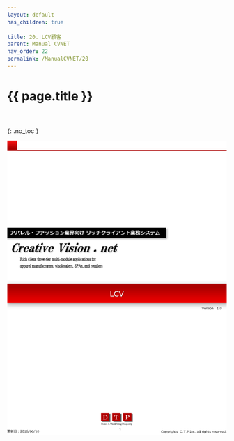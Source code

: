 ```yaml
---
layout: default
has_children: true

title: 20. LCV顧客
parent: Manual CVNET
nav_order: 22
permalink: /ManualCVNET/20
---
```


# {{ page.title }}　<br/><br/>

{: .no_toc }


<a href="/img/LCVKokyaku/LCV1.PNG" target="_blank">
<img src="/img/LCVKokyaku/LCV1.PNG" alt="login image"></a>
